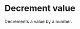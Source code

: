# Decrement value

Decrements a value by a number.


<br/>

<!--![img](https://profitbasedocs.blob.core.windows.net/flowimages/builtInFlow.png)-->

<br/>
